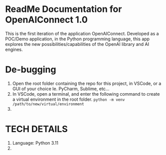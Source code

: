 # ReadMe Documentation for OpenAIConnect 1.0
This is the first iteration of the application OpenAIConnect. Developed as a POC/Demo application, in the Python programming language, this app explores the new possibilities/capabilities of the OpenAI library and AI engines.

# De-bugging
1. Open the root folder containing the repo for this project, in VSCode, or a GUI of your choice Ie. PyCharm, Sublime, etc...
2. In VSCode, open a terminal, and enter the following command to create a virtual environment in the root folder. 
        ```python -m venv /path/to/new/virtual/environment```
3. 

# TECH DETAILS
1. Language: Python 3.11
2. 
